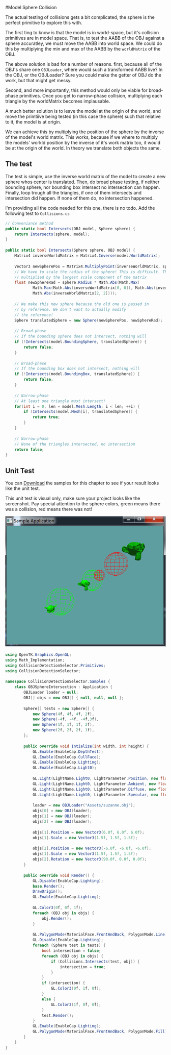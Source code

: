 #Model Sphere Collision

The actual testing of collisions gets a bit complicated, the sphere is the perfect primitive to explore this with. 

The first ting to know is that the model is in world-space, but it's collision primitives are in model space. That is, to test the AABB of the OBJ against a sphere accuratley, we must move the AABB into world space. We could do this by multiplying the min and max of the AABB by the ```worldMatrix``` of the OBJ.

The above solution is bad for a number of reasons. first, because all of the OBJ's share one ```OBJLoader```, where would such a transformed AABB live? In the OBJ, or the OBJLoader? Sure you could make the getter of OBJ do the work, but that might get messy.

Second, and more importantly, this method would only be viable for broad-phase primitives. Once you get to narrow-phase collision, multiplying each triangle by the worldMatrix becomes implausable.

A much better solution is to leave the model at the origin of the world, and move the primtiive being tested (in this case the sphere) such that relative to it, the model is at origin. 

We can achieve this by multiplying the position of the sphere by the inverse of the model's world matrix. This works, because if we where to multiply the models' workld position by the inverse of it's work matrix too, it would be at the origin of the world. In theory we translate both objects the same.

## The test

The test is simple, use the inverse world matrix of the model to create a new sphere whos center is translated. Then, do broad phase testing, if neither bounding sphere, nor bounding box intersect no intersection can happen. Finally, loop trough all the triangles, if one of them intersects and intersection did happen. If none of them do, no intersection happened.

I'm providing all the code needed for this one, there is no todo. Add the following test to ```Collisions.cs```

```cs
// Conveniance method
public static bool Intersects(OBJ model, Sphere sphere) {
    return Intersects(sphere, model);
}
    
public static bool Intersects(Sphere sphere, OBJ model) {
    Matrix4 inverseWorldMatrix = Matrix4.Inverse(model.WorldMatrix);

    Vector3 newSpherePos = Matrix4.MultiplyPoint(inverseWorldMatrix, sphere.Position.ToVector());
    // We have to scale the radius of the sphere! This is difficult. The new scalar is the old radius
    // multiplied by the largest scale component of the matrix
    float newSphereRad = sphere.Radius * Math.Abs(Math.Max(
            Math.Max(Math.Abs(inverseWorldMatrix[0, 0]), Math.Abs(inverseWorldMatrix[1, 1])),
            Math.Abs(inverseWorldMatrix[2, 2])));
    
    // We make this new sphere because the old one is passed in
    // by reference. We don't want to actually modify
    // the reference!
    Sphere translatedSphere = new Sphere(newSpherePos, newSphereRad);

    // Broad-phase
    // If the bounding sphere does not intersect, nothing will
    if (!Intersects(model.BoundingSphere, translatedSphere)) {
        return false;
    }

    // Broad-phase
    // If the bounding box does not intersect, nothing will
    if (!Intersects(model.BoundingBox, translatedSphere)) {
        return false;
    }

    // Narrow-phase
    // At least one triangle must intersect!
    for(int i = 0, len = model.Mesh.Length; i < len; ++i) {
        if (Intersects(model.Mesh[i], translatedSphere)) {
            return true;
        }
    }

    // Narrow-phase
    // None of the triangles intersected, no intersection
    return false;
}
```

## Unit Test

You can [Download](../Samples/3DModels.rar) the samples for this chapter to see if your result looks like the unit test.

This unit test is visual only, make sure your project looks like the screenshot. Pay special attention to the sphere colors, green means there was a collision, red means there was not!

![UNIT](obj_model_sphere_int_unit.png)

```cs
using OpenTK.Graphics.OpenGL;
using Math_Implementation;
using CollisionDetectionSelector.Primitives;
using CollisionDetectionSelector;

namespace CollisionDetectionSelector.Samples {
    class OBJSphereIntersection : Application {
        OBJLoader loader = null;
        OBJ[] objs = new OBJ[] { null, null, null };

        Sphere[] tests = new Sphere[] {
            new Sphere(4f, 4f, 4f, 2f),
            new Sphere(-4f, -4f, -4f,3f),
            new Sphere(1f, 1f, 1f, 2f),
            new Sphere(2f, 2f, 2f, 1f),
        };

        public override void Intialize(int width, int height) {
            GL.Enable(EnableCap.DepthTest);
            GL.Enable(EnableCap.CullFace);
            GL.Enable(EnableCap.Lighting);
            GL.Enable(EnableCap.Light0);

            GL.Light(LightName.Light0, LightParameter.Position, new float[] { 0.0f, 0.5f, 0.5f, 0.0f });
            GL.Light(LightName.Light0, LightParameter.Ambient, new float[] { 0f, 1f, 0f, 1f });
            GL.Light(LightName.Light0, LightParameter.Diffuse, new float[] { 0f, 1f, 0f, 1f });
            GL.Light(LightName.Light0, LightParameter.Specular, new float[] { 1f, 1f, 1f, 1f });

            loader = new OBJLoader("Assets/suzanne.obj");
            objs[0] = new OBJ(loader);
            objs[1] = new OBJ(loader);
            objs[2] = new OBJ(loader);

            objs[1].Position = new Vector3(6.0f, 6.0f, 6.0f);
            objs[1].Scale = new Vector3(1.5f, 1.5f, 1.5f);

            objs[2].Position = new Vector3(-6.0f, -6.0f, -6.0f);
            objs[1].Scale = new Vector3(1.5f, 1.5f, 1.5f);
            objs[2].Rotation = new Vector3(90.0f, 0.0f, 0.0f);
        }

        public override void Render() {
            GL.Disable(EnableCap.Lighting);
            base.Render();
            DrawOrigin();
            GL.Enable(EnableCap.Lighting);

            GL.Color3(0f, 0f, 1f);
            foreach (OBJ obj in objs) {
                obj.Render();
            }

            GL.PolygonMode(MaterialFace.FrontAndBack, PolygonMode.Line);
            GL.Disable(EnableCap.Lighting);
            foreach (Sphere test in tests) {
                bool intersection = false;
                foreach (OBJ obj in objs) {
                    if (Collisions.Intersects(test, obj)) {
                        intersection = true;
                    }
                }
                if (intersection) {
                    GL.Color3(0f, 1f, 0f);
                }
                else {
                    GL.Color3(1f, 0f, 0f);
                }
                test.Render();
            }
            GL.Enable(EnableCap.Lighting);
            GL.PolygonMode(MaterialFace.FrontAndBack, PolygonMode.Fill);
        }
    }
}
```